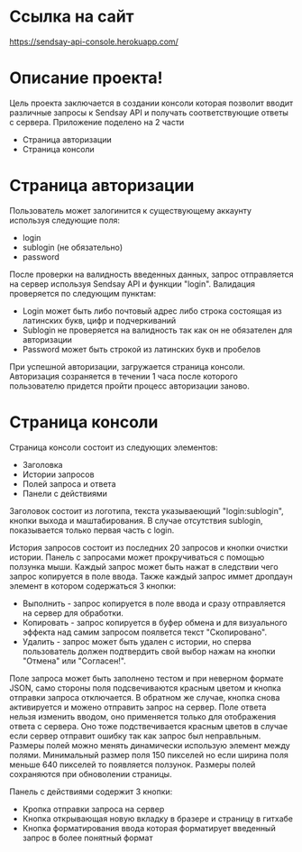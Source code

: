 # Ссылка на сайт
https://sendsay-api-console.herokuapp.com/

# Описание проекта!
Цель проекта заключается в создании консоли которая позволит вводит различные запросы к Sendsay API и получать соответствующие ответы с сервера. 
Приложение поделено на 2 части
  - Страница авторизации
  - Страница консоли

# Страница авторизации
Пользователь может залогинится к существующему аккаунту используя следующие поля:
  - login
  - sublogin (не обязательно)
  - password

После проверки на валидность введенных данных, запрос отправляется на сервер используя Sendsay API и функции "login".
Валидация проверяется по следующим пунктам:
  - Login может быть либо почтовый адрес либо строка состоящая из латинских букв, цифр и подчеркиваний
  - Sublogin не проверяется на валидность так как он не обязателен для авторизации
  - Password может быть строкой из латинских букв и пробелов

При успешной авторизации, загружается страница консоли. Авторизация созраняется в течении 1 часа после которого пользователю придется пройти процесс авторизации заново.

# Страница консоли
Страница консоли состоит из следующих элементов:
  - Заголовка
  - Истории запросов
  - Полей запроса и ответа
  - Панели с действиями
 
Заголовок состоит из логотипа, текста указываеющий "login:sublogin", кнопки выхода и маштабирования. В случае отсутствия sublogin, показывается только первая часть с login.

История запросов состоит из последних 20 запросов и кнопки очистки истории. Панель с запросами может прокручиваться с помощью ползунка мыши. 
Каждый запрос может быть нажат в следствии чего запрос копируется в поле ввода. Также каждый запрос иммет дропдаун элемент в котором содержаться 3 кнопки:
  - Выполнить - запрос копируется в поле ввода и сразу отправляется на сервер для обработки.
  - Копировать - запрос копируется в буфер обмена и для визуального эффекта над самим запросом поялвется текст "Скопировано".
  - Удалить - запрос может быть удален с истории, но сперва пользователь должен подтвердить свой выбор нажам на кнопки "Отмена" или "Согласен!".
 
Поле запроса может быть заполнено тестом и при неверном формате JSON, само стороны поля подсвечиваются красным цветом и кнопка отправки запроса отключается. В обратном же случае, кнопка снова активируется и можено отправить запрос на сервер.
Поле ответа нельзя изменить вводом, оно применяется только для отображения ответа с сервера. Оно тоже подствечивается красным цветов в случае если сервер отправит ошибку так как запрос был неправльным.
Размеры полей можно менять динамически использую элемент между полями. Минимальный размер поля 150 пикселей но если ширина поля меньше 640 пикселей то появляется ползунок. Размеры полей сохраняются при обноволении страницы.

Панель с действиями содержит 3 кнопки:
  - Кропка отправки запроса на сервер
  - Кнопка открывающая новую вкладку в бразере и страницу в гитхабе
  - Кнопка форматирования ввода которая форматирует введенный запрос в более понятный формат
